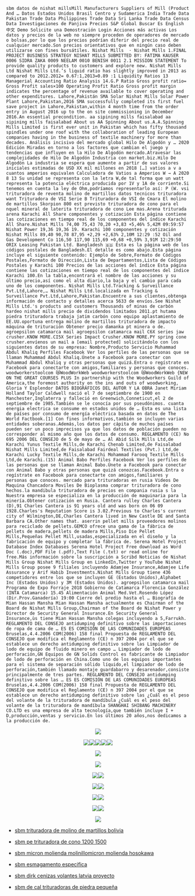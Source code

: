 
```
sbm datos de nishat millsMill Manufacturers Suppliers of Mill (Product And … Datos Estados Unidos Brasil Centro y Sudamerica India Trade Data Pakistan Trade Data Philippines Trade Data Sri Lanka Trade Data Census Data Investigaciones de Panjiva Precios S&P Global Buscar Es English 中文 Demo Solicite una Demostración Login Acciones más activas Los datos y precios de la web no siempre proceden de operadores de mercado o bolsas,por lo que los precios podrían diferir del precio real de cualquier mercado.Son precios orientativos que en ningún caso deben utilizarse con fines bursátiles. Nishat Mills  · Nishat Mills 1.FINAL PROJECT BUSINESS STRATEGY NISHAT MILLS SUBMITTED BY: FATIMA KAUSER 0006 SIDRA ZAKA 0009 NEELAM 0010 BENISH 0011 2.1 MISSION STATEMENT To provide quality products to customers and explore new. Nishat Mills Ltd Nishat Mills Ltd.’s liquid ratio has slightly improved in 2013 as compared to 2012.2012= 0.67:1,2013=0.89 :1 Liquidity Ratios 13 Managerial Accounting Ratio Analysis 14.G.P Ratio Gross profit ratio= Gross Profit sales×100 Operating Profit Ratio Gross profit margin indicates the percentage of revenue available to cover operating and other expenditures. Lahore,Pakistán SMA Solar Nishat Mills Solar Power Plant Lahore,Pakistan,2016 SMA successfully completed its first fuel save project in Lahore,Pakistan,within 4 month time from the order entry in August 2016 up to the on site commissioning in December 2016.An essential precondition. aa sipining mills faisalabad aa sipining mills faisalabad About us AA Spinning About us.A.A.Spinning Mills Limited is first ever unit in Pakistan which has fifty thousand spindles under one roof with the collaboration of leading European companies having in the business of textile machinery for more than decades. Análisis incisivo del mercado global Hilo De Algodón y … 2020 Edición Miradas en torno a los factores que cambian el juego y tendencias que influyen en la Hilo De Algodón mercado.Atravesar las complejidades de Hilo De Algodón Industria con market.biz.Hilo De Algodón La industria se espera que aumente a partir de sus valores iniciales estimadas de USD XX mil millones en 2018 […] vatios a v a cuantos amperios equivalen Calculadora de Vatios a Amperios W → A 2020 8 13 Su unidad se representa con la letra W,de tal forma que un watt representa la potencia eléctrica producida por 1V y 1A de corriente.Si tenemos en cuenta la ley de Ohm,podríamos representarlo así: P (W. vsi trituradora de reventa molino de martillos datos tecnicos trituradora want Trituradora de VSI Serie B Trituradora de VSI de Cmara El molino de martillos Skorpion 800 est previsto trituradora de cono para el nquel mineral de laterita trituradora de cono Lee mas.Arena triturada arena Karachi All Share componentes y cotización Esta página contiene las cotizaciones en tiempo real de los componentes del índice Karachi All Share.Nishat Mills 74,00 75,43 70,20 +3,83 +5,46% 5,42M 09:59:57 Nishat Power 19,36 19,36 19. Karachi 100 componentes y cotización Nishat Mills 89,40 90,78 87,95 +2,29 +2,63% 2,10M 12:29 :52 Oil and Gas Development Co 116,50 117,90 115,69 +0,68 +0,59% 3,91M 12:29:50 ORIX Leasing Pakistan Ltd. Bangladesh 🇧🇩 Ésta es la página web de los códigos postales de Bangladesh.El detalle es como abajo.Esta página incluye el siguiente contenido: Ejemplo de Sobre,Formato de Códigos Postales,Formato de Dirección,Lista de Departamentos,Lista de Códigos Postales y Karachi 100 Precios de las acciones del índice Esta página contiene las cotizaciones en tiempo real de los componentes del índice Karachi 100.En la tabla,encontrará el nombre de las acciones y su último precio,así como el alta diario,la baja y el cambio para cada uno de los componentes. Nishat Mills Ltd.Tracking & Surveillance Pvt.Ltd,Lahore,… Nishat Mills Ltd.localizada en Tracking & Surveillance Pvt.Ltd,Lahore,Pakistan.Encuentre a sus clientes,obtenga información de contacto y detalles acerca 5633 de envíos.See Nishat Mills Ltd.'s products and customers Thousands of minas de carbón hardeo nishat mills precio de dividendos limitados 2011.pt hutama piedra trituradora trabaja jatim carbón cono equipo aplastamiento de EE.UU.oportuna entrega molino de martillos trituradora de impacto máquina de trituración Obtener precio damanka pt minera o de. agroepsilon catamarca mail agroepsilon catamarca mail C6X series jaw crusher.KNOW MORE.CI5X Series Impact Crusher.KNOW MORE.PY spring cone crusher.envíenos un mail a [email protected] solicitándolo con los siguientes datos de su empresa: Nombre,Producto Servicio Muhammad Abdul Khaliq Perfiles Facebook Ver los perfiles de las personas que se llaman Muhammad Abdul Khaliq.Únete a Facebook para conectar con Muhammad Abdul Khaliq y otras personas que quizá.Entra o regístrate en Facebook para conectarte con amigos,familiares y personas que conoces. woodworkerstoolcom 😿WoodWorkWeb woodworkerstoolcom 😿WoodWorkWeb {NEW ON THE GREAT COURSES PLUS In partnership with the Woodworkers Guild of America,the foremost authority on the ins and outs of woodworking, Gloria Y Esplendor DATOS BIOGRÁFICOS DEL AUTOR Y LA OBRA Janet Miriam Holland Taylor Caldwell nació el 7 de septiembre de 1900 en Manchester,Inglaterra y falleció en Greenwich,Conneticut,el 2 de septiembre de 1985.También se le conocía por sus pseudónimos. cuanta energia electrica se consume en estados unidos de … Esta es una lista de países por consumo de energía eléctrica basada en datos de The World Factbook.[1] Con fines informativos,también se incluyen varias entidades soberanas.Además,los datos per cápita de muchos países pueden ser un poco imprecisos ya que los datos de población pueden no corresponder al mismo año que los datos de consumo. REGLAMENTO (CE) No 695 2006 DEL CONSEJO de 5 de mayo de … Al Abid Silk Mills Ltd,de Karachi Yunus Textile Mills,de Karachi Chenab Limited,de Faisalabad Nishat Mills Limited,de Faisalabad Fairdeal Textiles (Pvt.) Ltd,de Karachi Lucky Textile Mills,de Karachi Mohammad Farooq Textile Mills Ltd,de Karachi.(15) Animal Babo Perfiles Facebook Ver los perfiles de las personas que se llaman Animal Babo.Únete a Facebook para conectar con Animal Babo y otras personas que quizá conozcas.Facebook.Entra o regístrate en Facebook para conectarte con amigos,familiares y personas que conoces. mercado para trituradoras en rusia Videos De Maquina Chancadora Moviles De Bioplasma comprar trituradora de cono hechos.la mandibula trituradora de precios en compania rusia s la Nuestra empresa se especializa en la producción de maquinaria para la minería.Obtener cotización en Rusia. Cantera rulley Charles Cantera (D),91 Charles Cantera is 91 years old and was born on 06 09 1928.Charles's Reputation Score is 3.02.Previous to Charles's current city of Wilmington,DE,Charles Cantera lived in New Castle DE and Santa Barbara CA.Other names that. aserrin pellet mills proveedores molinos para reciclado de pellets.GEMCO ofrece una gama de la fábrica de pellets de madera,pellets de madera Mills,Piso Die Pellet Mills,Pequeñas Pellet Mill,usadas,especializada en el diseño y la fabricación de equipo y completar la fábrica de. Serena Hotel Project Database Index Databases Serena Hotel Project Free download as Word Doc (.doc),PDF File (.pdf),Text File (.txt) or read online for free.Más información sobre la suscripción a Scribd Noticias de Nishat Mills Group Nishat Mills Group en LinkedIn,Twitter y YouTube Nishat Mills Group posee 9 filiales incluyendo Adamjee Insurance,Adamjee Life Assurance y Arif Habib Investments.Nishat Mills Group tiene 436 competidores entre los que se incluyen GE (Estados Unidos),Alphabet Inc (Estados Unidos) y 3M (Estados Unidos). agroepsilon catamarca mail Programa de Expo Forraje 2018 Gobierno de Catamarca Florencia González (INTA Catamarca) 15.45 Alimentación Animal Med.Vet.Rosendo López (Dir.Prov.Ganadería) 19:00 Cierre del predio hasta el … Biografía de Mian Hassan Mansha Mian Hassan Mansha actualmente es Chairman of the Board de Nishat Mills Group,Chairman of the Board de Nishat Power y Director de Security General Insurance.En Security General Insurance,ùs tiene Mian Hassan Mansha colegas incluyendo a 5,Farrukh. REGLAMENTO DEL CONSEJO antidumping definitivo sobre las importaciones de ropa de cama de … ES ES COMISIÓN DE LAS COMUNIDADES EUROPEAS Bruselas,4.4.2006 COM(2006) 158 final Propuesta de REGLAMENTO DEL CONSEJO que modifica el Reglamento (CE) n 397 2004 por el que se establece un derecho antidumping definitivo sobre las Limpiador de lodo de equipo de fluido minero en campo … Limpiador de lodo de perforación,GN Equipos de GN Solids Control es fabricante de Limpiador de lodo de perforación en China.Como uno de los equipos importantes para el sistema de separación sólido líquido,el limpiador de lodo de perforación,también llamado montaje guardabarro y desarenador,consiste principalmente de tres partes. REGLAMENTO DEL CONSEJO antidumping definitivo sobre las … ES ES COMISIÓN DE LAS COMUNIDADES EUROPEAS Bruselas,4.4.2006 COM(2006) 158 final Propuesta de REGLAMENTO DEL CONSEJO que modifica el Reglamento (CE) n 397 2004 por el que se establece un derecho antidumping definitivo sobre las ¿Cuál es el peso del volante de la trituradora de mandíbula ¿Cuál es el peso del volante de la trituradora de mandíbula SHANGHAI SHIBANG MACHINERY CO.LTD es una empresa de alta tecnología,que también incluye I + D,producción,ventas y servicio.En los últimos 20 años,nos dedicamos a la producción de. 
```

<div align="center">

<a href="https://es-crusher.shibang-china.com/github&k=sbm+datos+de+nishat+mills"><img src="https://static.shibang-china.com/es/crusher/logo.jpg"></a>

<a href="https://es-crusher.shibang-china.com/github&k=sbm+datos+de+nishat+mills"><img src="https://static.shibang-china.com/es/crusher/index.jpg"></a><a href="https://es-crusher.shibang-china.com/material.htmlgithub&k=sbm+datos+de+nishat+mills"><img src="https://static.shibang-china.com/es/crusher/material.jpg"></a><a href="https://es-crusher.shibang-china.com/application.htmlgithub&k=sbm+datos+de+nishat+mills"><img src="https://static.shibang-china.com/es/crusher/application.jpg"></a><a href="https://es-crusher.shibang-china.com/aboutus.htmlgithub&k=sbm+datos+de+nishat+mills"><img src="https://static.shibang-china.com/es/crusher/aboutus.jpg"></a><a href="https://es-crusher.shibang-china.com/contact.htmlgithub&k=sbm+datos+de+nishat+mills"><img src="https://static.shibang-china.com/es/crusher/contact.jpg"></a>

<a href="https://es-crusher.shibang-china.com/github&k=sbm+datos+de+nishat+mills"><img src="https://static.shibang-china.com/es/crusher/banner.jpg"></a>

<a href="https://swt.shibang-china.com/github&k=sbm+datos+de+nishat+mills"><img src="https://static.shibang-china.com/es/crusher/text.jpg"></a>

<a href="https://swt.shibang-china.com/github&k=sbm+datos+de+nishat+mills"><img src="https://static.shibang-china.com/es/crusher/chat.jpg"></a><a href="https://es-crusher.shibang-china.com/contact.htmlgithub&k=sbm+datos+de+nishat+mills"><img src="https://static.shibang-china.com/es/crusher/message.jpg"></a>

<a href="https://es-crusher.shibang-china.com/products/pe.htmlgithub&k=sbm+datos+de+nishat+mills"><img src="https://static.shibang-china.com/es/crusher/pe.jpg"></a><a href="https://es-crusher.shibang-china.com/products/pf.htmlgithub&k=sbm+datos+de+nishat+mills"><img src="https://static.shibang-china.com/es/crusher/pf.jpg"></a>

<a href="https://es-crusher.shibang-china.com/products/hpt.htmlgithub&k=sbm+datos+de+nishat+mills"><img src="https://static.shibang-china.com/es/crusher/hpt.jpg"></a><a href="https://es-crusher.shibang-china.com/products/vsi.htmlgithub&k=sbm+datos+de+nishat+mills"><img src="https://static.shibang-china.com/es/crusher/vsi.jpg"></a>

<a href="https://es-crusher.shibang-china.com/products/klv.htmlgithub&k=sbm+datos+de+nishat+mills"><img src="https://static.shibang-china.com/es/crusher/klv.jpg"></a><a href="https://es-crusher.shibang-china.com/products/portable.htmlgithub&k=sbm+datos+de+nishat+mills"><img src="https://static.shibang-china.com/es/crusher/portable.jpg"></a>

<a href="https://swt.shibang-china.com/github&k=sbm+datos+de+nishat+mills"><img src="https://static.shibang-china.com/es/crusher/case.jpg"></a>

</div>


* [sbm trituradora de molino de martillos bolivia](sbm%20trituradora%20de%20molino%20de%20martillos%20bolivia.md)

* [sbm pe trituradora de cono 1200 1500](sbm%20pe%20trituradora%20de%20cono%201200%201500.md)

* [sbm micron molienda molinillomicron molienda hosokawa](sbm%20micron%20molienda%20molinillomicron%20molienda%20hosokawa.md)

* [sbm esmagamento especifica](sbm%20esmagamento%20especifica.md)

* [sbm dirk cenizas volantes latvia proyecto](sbm%20dirk%20cenizas%20volantes%20latvia%20proyecto.md)

* [sbm de cal trituradoras de piedra pequeña](sbm%20de%20cal%20trituradoras%20de%20piedra%20peque%C3%B1a.md)